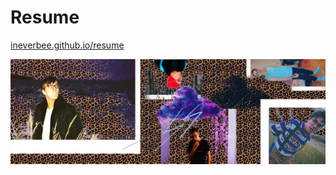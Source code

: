 # Resume
[ineverbee.github.io/resume](https://ineverbee.github.io/resume/)

![image](images/image.png)
